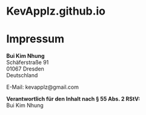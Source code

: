 # KevApplz.github.io
<!DOCTYPE html>
<html lang="de">
<head>
  <meta charset="UTF-8">
  <title>Impressum</title>
</head>
<body>
  <h1>Impressum</h1>
  <p><strong>Bui Kim Nhung</strong><br>
  Schäferstraße 91<br>
  01067 Dresden<br>
  Deutschland</p>

  <p>E-Mail: kevapplz@gmail.com</p>

  <p><strong>Verantwortlich für den Inhalt nach § 55 Abs. 2 RStV:</strong><br>
  Bui Kim Nhung<br>
  </p>
</body>
</html>
